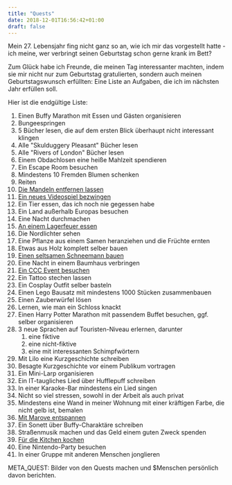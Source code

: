 ```yaml
---
title: "Quests"
date: 2018-12-01T16:56:42+01:00
draft: false
---
```


Mein 27. Lebensjahr fing nicht ganz so an, wie ich mir das vorgestellt hatte - ich meine, wer verbringt seinen Geburtstag schon gerne krank im Bett?

Zum Glück habe ich Freunde, die meinen Tag interessanter machten, indem sie mir nicht nur zum Geburtstag gratulierten, sondern auch meinen Geburtstagswunsch erfüllten: Eine Liste an Aufgaben, die ich im nächsten Jahr erfüllen soll.

Hier ist die endgültige Liste:

1. Einen Buffy Marathon mit Essen und Gästen organisieren
2. Bungeespringen
3. 5 Bücher lesen, die auf dem ersten Blick überhaupt nicht interessant klingen
4. Alle "Skulduggery Pleasant" Bücher lesen
5. Alle "Rivers of London" Bücher lesen
6. Einem Obdachlosen eine heiße Mahlzeit spendieren
7. Ein Escape Room besuchen
8. Mindestens 10 Fremden Blumen schenken
9. Reiten
10. [Die Mandeln entfernen lassen](/quest/quest-10)
11. [Ein neues Videospiel bezwingen](/quest/quest-11)
12. Ein Tier essen, das ich noch nie gegessen habe
13. Ein Land außerhalb Europas besuchen
14. Eine Nacht durchmachen
15. [An einem Lagerfeuer essen](/quest/quest-15)
16. Die Nordlichter sehen
17. Eine Pflanze aus einem Samen heranziehen und die Früchte ernten
18. Etwas aus Holz komplett selber bauen
19. [Einen seltsamen Schneemann bauen](/quest/quest-19)
20. Eine Nacht in einem Baumhaus verbringen
21. [Ein CCC Event besuchen](/quest/quest-21)
22. Ein Tattoo stechen lassen
23. Ein Cosplay Outfit selber basteln
24. Einen Lego Bausatz mit mindestens 1000 Stücken zusammenbauen
25. Einen Zauberwürfel lösen
26. Lernen, wie man ein Schloss knackt
27. Einen Harry Potter Marathon mit passendem Buffet besuchen, ggf. selber organisieren
28. 3 neue Sprachen auf Touristen-Niveau erlernen, darunter
    1. eine fiktive
    2. eine nicht-fiktive
    3. eine mit interessanten Schimpfwörtern
29. Mit Lilo eine Kurzgeschichte schreiben
30. Besagte Kurzgeschichte vor einem Publikum vortragen
31. Ein Mini-Larp organisieren
32. Ein IT-taugliches Lied über Hufflepuff schreiben
33. In einer Karaoke-Bar mindestens ein Lied singen
34. Nicht so viel stressen, sowohl in der Arbeit als auch privat
35. Mindestens eine Wand in meiner Wohnung mit einer kräftigen Farbe, die nicht gelb ist, bemalen
36. [Mit Marove entspannen](/quest/quest-36)
37. Ein Sonett über Buffy-Charaktäre schreiben
38. Straßenmusik machen und das Geld einem guten Zweck spenden
39. [Für die Kitchen kochen](/quest/quest-39)
40. Eine Nintendo-Party besuchen
41. In einer Gruppe mit anderen Menschen jonglieren

META_QUEST: Bilder von den Quests machen und $Menschen persönlich davon berichten.
